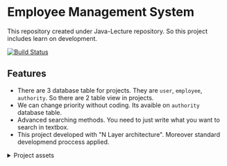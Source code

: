 # Employee Management System
This repository created under Java-Lecture repository. So this project includes learn on development.

 [![Build Status](https://static.licdn.com/aero-v1/sc/h/aahlc8ivbnmk0t3eyz8as5gvr)](https://www.linkedin.com/in/furkan-tokgoz/) 

 ## Features
* There are 3 database table for projects. They are `user`, `employee`, `authority`. So there are 2 table view in projects.
* We can change priority without coding. Its avaible on ``authority`` database table.
* Advanced searching methods. You need to just write what you want to search in textbox.
* This project developed with "N Layer architecture". Moreover standard developmend proccess applied.

<details>
  <summary>Project assets</summary>
  
  ![github](/assets/loginPage.png)
  
</details>